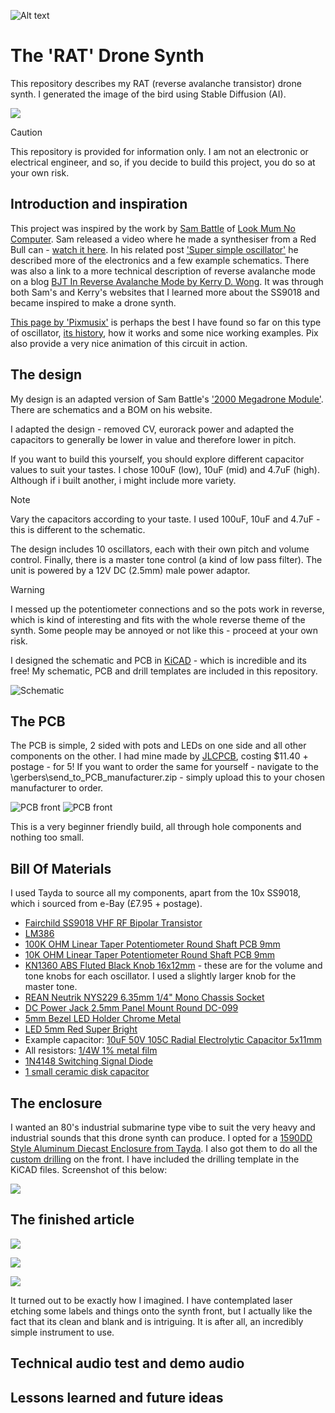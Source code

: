 ![Alt text](birdie.png?raw=true "Title")

# The 'RAT' Drone Synth

This repository describes my RAT (reverse avalanche transistor) drone synth. I generated the image of the bird using Stable Diffusion (AI).

![](images/lights.jpeg?raw=true)

> [!CAUTION]
> This repository is provided for information only. I am not an electronic or electrical engineer, and so, if you decide to build this project, you do so at your own risk.

## Introduction and inspiration

This project was inspired by the work by [Sam Battle](https://www.lookmumnocomputer.com/bio) of [Look Mum No Computer](https://www.lookmumnocomputer.com/). Sam released a video where he made a synthesiser from a Red Bull can - [watch it here](https://www.youtube.com/watch?v=WjrJeUBjw5g&t=1s). In his related post ['Super simple oscillator'](https://www.lookmumnocomputer.com/simplest-oscillator) he described more of the electronics and a few example schematics. There was also a link to a more technical description of reverse avalanche mode on a blog [BJT In Reverse Avalanche Mode by Kerry D. Wong](http://www.kerrywong.com/2014/03/19/bjt-in-reverse-avalanche-mode/). It was through both Sam's and Kerry's websites that I learned more about the SS9018 and became inspired to make a drone synth.

[This page by 'Pixmusix'](https://core-electronics.com.au/projects/analogue-quad-oscillator-drone-synth/) is perhaps the best I have found so far on this type of oscillator, [its history](https://www.analog.com/media/en/technical-documentation/application-notes/an72f.pdf), how it works and some nice working examples. Pix also provide a very nice animation of this circuit in action. 

## The design

My design is an adapted version of Sam Battle's ['2000 Megadrone Module'](https://www.lookmumnocomputer.com/2000-megadrone). There are schematics and a BOM on his website.

I adapted the design - removed CV, eurorack power and adapted the capacitors to generally be lower in value and therefore lower in pitch.

If you want to build this yourself, you should explore different capacitor values to suit your tastes. I chose 100uF (low), 10uF (mid) and 4.7uF (high). Although if i built another, i might include more variety.

> [!NOTE]
> Vary the capacitors according to your taste. I used 100uF, 10uF and 4.7uF - this is different to the schematic.

The design includes 10 oscillators, each with their own pitch and volume control. Finally, there is a master tone control (a kind of low pass filter). The unit is powered by a 12V DC (2.5mm) male power adaptor.

> [!WARNING]
> I messed up the potentiometer connections and so the pots work in reverse, which is kind of interesting and fits with the whole reverse theme of the synth. Some people may be annoyed or not like this - proceed at your own risk.

I designed the schematic and PCB in [KiCAD](https://www.kicad.org/) - which is incredible and its free! My schematic, PCB and drill templates are included in this repository.

![Schematic](schematic/drone_ting.png?raw=true)

## The PCB

The PCB is simple, 2 sided with pots and LEDs on one side and all other components on the other. I had mine made by [JLCPCB](https://jlcpcb.com/), costing $11.40 + postage - for 5! If you want to order the same for yourself - navigate to the \gerbers\send_to_PCB_manufacturer.zip - simply upload this to your chosen manufacturer to order.

![PCB front](images/pcb_front.jpeg?raw=true)
![PCB front](images/pcb_back.jpeg?raw=true)

This is a very beginner friendly build, all through hole components and nothing too small.

## Bill Of Materials

I used Tayda to source all my components, apart from the 10x SS9018, which i sourced from e-Bay (£7.95 + postage).

- [Fairchild SS9018 VHF RF Bipolar Transistor](https://www.onsemi.com/download/data-sheet/pdf/ss9018-d.pdf)
- [LM386](https://www.taydaelectronics.com/lm386-audio-amplifier-1-channel-mono-class-ab-325mwx1at8-ohm-4v-12v-pdip-8.html)
- [100K OHM Linear Taper Potentiometer Round Shaft PCB 9mm](https://www.taydaelectronics.com/100k-ohm-linear-taper-potentiometer-round-shaft-pcb-9mm.html)
- [10K OHM Linear Taper Potentiometer Round Shaft PCB 9mm](https://www.taydaelectronics.com/10k-ohm-linear-taper-potentiometer-round-shaft-pcb-9mm.html)
- [KN1360 ABS Fluted Black Knob 16x12mm](https://www.taydaelectronics.com/kn1360-knob-black.html) - these are for the volume and tone knobs for each oscillator. I used a slightly larger knob for the master tone.
- [REAN Neutrik NYS229 6.35mm 1/4" Mono Chassis Socket](https://www.taydaelectronics.com/neutrik-6-35mm-1-4-mono-chassis-socket-jack.html)
- [DC Power Jack 2.5mm Panel Mount Round DC-099](https://www.taydaelectronics.com/dc-power-jack-2-5mm-x-5-5-mm-round-type-panel-mount-dc-099.html)
- [5mm Bezel LED Holder Chrome Metal](https://www.taydaelectronics.com/5mm-bezel-led-holder-chrome-metal.html)
- [LED 5mm Red Super Bright](https://www.taydaelectronics.com/led-5mm-red.html)
- Example capacitor: [10uF 50V 105C Radial Electrolytic Capacitor 5x11mm](https://www.taydaelectronics.com/10uf-50v-105c-radial-electrolytic-capacitor-5x11mm.html)
- All resistors: [1/4W 1% metal film](https://www.taydaelectronics.com/resistors/1-4w-metal-film-resistors/test-group-2.html)
- [1N4148 Switching Signal Diode](https://www.taydaelectronics.com/1n4148-switching-signal-diode.html)
- [1 small ceramic disk capacitor](https://www.taydaelectronics.com/capacitors/ceramic-disc-capacitors/test-group-2.html)

## The enclosure

I wanted an 80's industrial submarine type vibe to suit the very heavy and industrial sounds that this drone synth can produce. I opted for a [1590DD Style Aluminum Diecast Enclosure from Tayda](https://www.taydaelectronics.com/1590dd-style-aluminum-diecast-enclosure.html). I also got them to do all the [custom drilling](https://www.taydaelectronics.com/1590dd-custom-drill-enclosure-service.html) on the front. I have included the drilling template in the KiCAD files. Screenshot of this below:

![](images/drill.png?raw=true)


## The finished article

![](images/side.jpeg?raw=true)

![](images/detail.jpeg?raw=true)

![](images/super_close.jpeg?raw=true)

It turned out to be exactly how I imagined. I have contemplated laser etching some labels and things onto the synth front, but I actually like the fact that its clean and blank and is intriguing. It is after all, an incredibly simple instrument to use.

## Technical audio test and demo audio


## Lessons learned and future ideas

